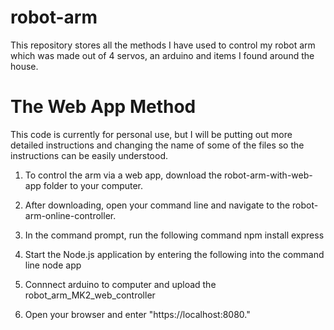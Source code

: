 # robot-arm

This repository stores all the methods I have used to control my robot arm which was made out of 4 servos, an arduino and items I found around the house. 

# The Web App Method

This code is currently for personal use, but I will be putting out more detailed instructions and changing the name of some of the files so the instructions can be easily understood. 

1. To control the arm via a web app, download the robot-arm-with-web-app folder to your computer.

2. After downloading, open your command line and navigate to the robot-arm-online-controller.

3. In the command prompt, run the following command 
npm install express

4. Start the Node.js application by entering the following into the command line
node app

5.  Connnect arduino to computer and upload the robot_arm_MK2_web_controller

6. Open your browser and enter "https://localhost:8080."
